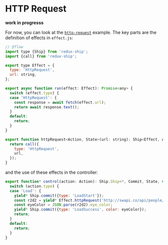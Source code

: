 # HTTP Request
**work in progresss**

For now, you can look at the [`http-request`](https://github.com/clarus/redux-ship/tree/master/examples/http-request) example. The key parts are the definition of effects in `effect.js`:
```js
// @flow
import type {Ship} from 'redux-ship';
import {call} from 'redux-ship';

export type Effect = {
  type: 'HttpRequest',
  url: string,
};

export async function run(effect: Effect): Promise<any> {
  switch (effect.type) {
  case 'HttpRequest': {
    const response = await fetch(effect.url);
    return await response.text();
  }
  default:
    return;
  }
}

export function httpRequest<Action, State>(url: string): Ship<Effect, Action, State, string> {
  return call({
    type: 'HttpRequest',
    url,
  });
}
```
and the use of these effects in the controller:
```js
export function* control(action: Action): Ship.Ship<*, Commit, State, void> {
  switch (action.type) {
  case 'Load': {
    yield* Ship.commit({type: 'LoadStart'});
    const r2d2 = yield* Effect.httpRequest('http://swapi.co/api/people/3/');
    const eyeColor = JSON.parse(r2d2).eye_color;
    yield* Ship.commit({type: 'LoadSuccess', color: eyeColor});
    return;
  }
  default:
    return;
  }
}
```
